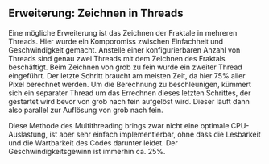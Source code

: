 ## Erweiterung: Zeichnen in Threads ##

Eine mögliche Erweiterung ist das Zeichnen der Fraktale in mehreren Threads.
Hier wurde ein Komporomiss zwischen Einfachheit und Geschwindigkeit gemacht.
Anstelle einer konfigurierbaren Anzahl von Threads sind genau zwei Threads mit
dem Zeichnen des Fraktals beschäftigt. Beim Zeichnen von grob zu fein wurde ein
zweiter Thread eingeführt. Der letzte Schritt braucht am meisten Zeit, da hier
75% aller Pixel berechnet werden. Um die Berechnung zu beschleunigen, kümmert
sich ein separater Thread um das Errechnen dieses letzten Schrittes, der
gestartet wird bevor von grob nach fein aufgelöst wird. Dieser läuft dann also
parallel zur Auflösung von grob nach fein.

Diese Methode des Multithreading brings zwar nicht eine optimale CPU-Auslastung,
ist aber sehr einfach implementierbar, ohne dass die Lesbarkeit und die
Wartbarkeit des Codes darunter leidet. Der Geschwindigkeitsgewinn ist immerhin
ca. 25%.
